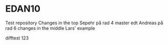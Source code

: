 # EDAN10
Test repository 
Changes in the top
Sepehr på rad 4
master edt
Andreas på rad 6
changes in the middle
Lars' example


difftest
123